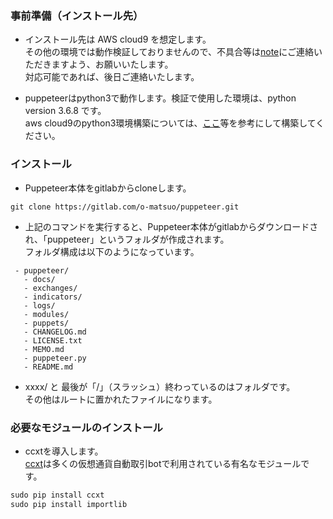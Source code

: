 ### 事前準備（インストール先）

- インストール先は AWS cloud9 を想定します。   
その他の環境では動作検証しておりませんので、不具合等は[note](https://note.mu/o_matsuo/n/n88ca529043a5)にご連絡いただきますよう、お願いいたします。   
対応可能であれば、後日ご連絡いたします。

- puppeteerはpython3で動作します。検証で使用した環境は、python version 3.6.8 です。   
aws cloud9のpython3環境構築については、[ここ](https://qiita.com/acecrc/items/fb34a12b265122816d4b)等を参考にして構築してください。

### インストール

- Puppeteer本体をgitlabからcloneします。   

```
git clone https://gitlab.com/o-matsuo/puppeteer.git
```

- 上記のコマンドを実行すると、Puppeteer本体がgitlabからダウンロードされ、「puppeteer」というフォルダが作成されます。   
フォルダ構成は以下のようになっています。

```
 - puppeteer/
   - docs/
   - exchanges/
   - indicators/
   - logs/
   - modules/
   - puppets/
   - CHANGELOG.md
   - LICENSE.txt
   - MEMO.md
   - puppeteer.py
   - README.md
```

- xxxx/ と 最後が「/」（スラッシュ）終わっているのはフォルダです。   
その他はルートに置かれたファイルになります。

### 必要なモジュールのインストール

- ccxtを導入します。   
[ccxt](https://github.com/ccxt/ccxt)は多くの仮想通貨自動取引botで利用されている有名なモジュールです。

```python
sudo pip install ccxt
sudo pip install importlib
```

